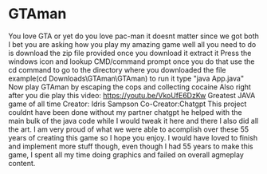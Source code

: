 # GTAman
You love GTA or yet do you love pac-man  it doesnt matter since we got both
I bet you are asking how you play my amazing game
well all you need to do is download the zip file provided 
once you download it extract it
Press the windows icon and lookup CMD/command prompt
once you do that use the cd command to go to the directory where you downloaded the file example(cd Downloads\GTAman\GTAman)
to run it type "java App.java"
Now play GTAman by escaping the cops and collecting cocaine
Also right after you die play this video: https://youtu.be/VkoUfE6DzKw
Greatest JAVA game of all time
Creator: Idris Sampson
Co-Creator:Chatgpt
This project couldnt have been done without my partner chatgpt he helped with the main bulk of the java code while I would tweak it here and there I also did all the art.
I am very proud of what we were able to acomplish over these 55 years of creating this game so I hope you enjoy.
I would have loved to finish and implement more stuff though, even though I had 55 years to make this game, I spent all my time doing graphics and failed on overall agmeplay content.

